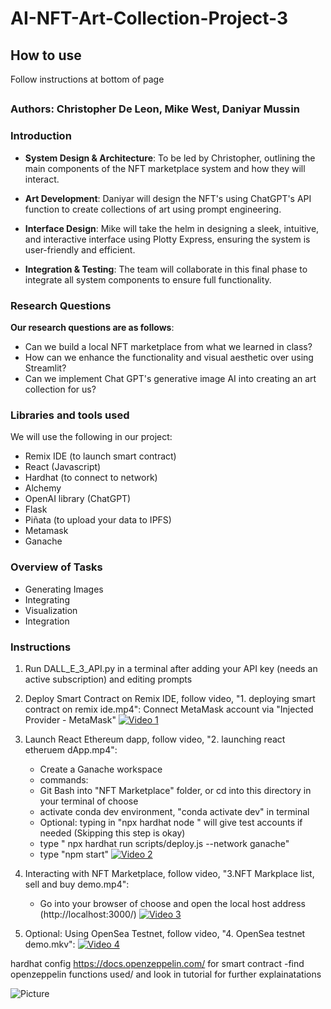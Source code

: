 # AI-NFT-Art-Collection-Project-3

## How to use
Follow instructions at bottom of page
##
### Authors: Christopher De Leon, Mike West, Daniyar Mussin

### Introduction

* **System Design & Architecture**: To be led by Christopher, outlining the main components of the NFT marketplace system and how they will interact.

* **Art Development**:  Daniyar will design the NFT's using ChatGPT's API function to create collections of art using prompt engineering.

* **Interface Design**: Mike will take the helm in designing a sleek, intuitive, and interactive interface using Plotty Express, ensuring the system is user-friendly and efficient.

* **Integration & Testing**: The team will collaborate in this final phase to integrate all system components to ensure full functionality.
  
### Research Questions
**Our research questions are as follows**:
* Can we build a local NFT marketplace from what we learned in class?
* How can we enhance the functionality and visual aesthetic over using Streamlit?
* Can we implement Chat GPT's generative image AI into creating an art collection for us?

### Libraries and tools used
We will use the following in our project:
* Remix IDE (to launch smart contract)
* React (Javascript)
* Hardhat (to connect to network)
* Alchemy
* OpenAI library (ChatGPT)
* Flask
* Piñata (to upload your data to IPFS)
* Metamask
* Ganache

### Overview of Tasks
* Generating Images
* Integrating 
* Visualization
* Integration

### Instructions

1. Run DALL_E_3_API.py in a terminal after adding your API key (needs an active subscription) and editing prompts
   
3. Deploy Smart Contract on Remix IDE, follow video, "1. deploying smart contract on remix ide.mp4":
   Connect MetaMask account via "Injected Provider - MetaMask"
[![Video 1](https://github.com/Chrisdeleon91/AI-NFT-Art-Collection-Project-3/assets/22796940/b2300173-20f0-4cd2-998f-891ca57f5609)](https://www.youtube.com/watch?v=4eIgUi2RgRo "Video 1")

2. Launch React Ethereum dapp, follow video, "2. launching react etheruem dApp.mp4":
   - Create a Ganache workspace
   - commands:
   - Git Bash into "NFT Marketplace" folder, or cd into this directory in your terminal of choose
   - activate conda dev environment, "conda activate dev" in terminal
   - Optional: typing in "npx hardhat node " will give test accounts if needed (Skipping this step is okay)
   - type " npx hardhat run scripts/deploy.js --network ganache"
   - type "npm start"
[![Video 2](https://github.com/Chrisdeleon91/AI-NFT-Art-Collection-Project-3/assets/22796940/4eb29299-9d48-4d96-b0c3-ca3b8f6101a6)](https://www.youtube.com/watch?v=0cLeM9Q-NNM "Video 2")


3. Interacting with NFT Marketplace, follow video, "3.NFT Markplace list, sell and buy demo.mp4":
   - Go into your browser of choose and open the local host address (http://localhost:3000/)
[![Video 3](https://github.com/Chrisdeleon91/AI-NFT-Art-Collection-Project-3/assets/22796940/7814ed4b-c5a4-4845-ac5c-f1ba02c8726f)](https://www.youtube.com/watch?v=Xn2e7hKJZdM "Video 3")

4. Optional: Using OpenSea Testnet, follow video, "4. OpenSea testnet demo.mkv":
[![Video 4](https://github.com/Chrisdeleon91/AI-NFT-Art-Collection-Project-3/assets/22796940/53f9c0be-97ae-4db3-a95c-dca4c5057fb7)]([https://www.youtube.com/watch?v=Xn2e7hKJZdM](https://www.youtube.com/watch?v=3nxnQBoH5zE) "Video 4")

hardhat config
https://docs.openzeppelin.com/ for smart contract
-find openzeppelin functions used/ and look in tutorial for further explainatations



![Picture](https://www.columbia.edu/content/themes/custom/columbia/assets/img/cu-header.svg)
